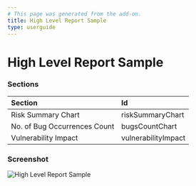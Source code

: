 ```yaml
---
# This page was generated from the add-on.
title: High Level Report Sample
type: userguide
---
```


# High Level Report Sample

### Sections

| Section                      | Id                  |
|:-----------------------------|:--------------------|
| Risk Summary Chart           | riskSummaryChart    |
| No. of Bug Occurrences Count | bugsCountChart      |
| Vulnerability Impact         | vulnerabilityImpact |

### Screenshot

![High Level Report Sample](/docs/desktop/addons/report-generation/images/report-high-level.png)
